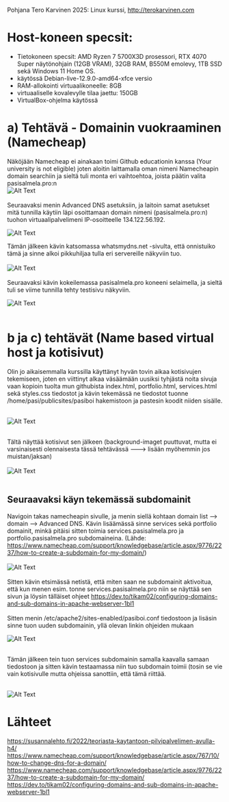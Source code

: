 Pohjana Tero Karvinen 2025: Linux kurssi, http://terokarvinen.com

# Host-koneen specsit:

- Tietokoneen specsit: AMD Ryzen 7 5700X3D prosessori, RTX 4070 Super näytönohjain (12GB VRAM), 32GB RAM, B550M emolevy, 1TB SSD sekä Windows 11 Home OS.
- käytössä Debian-live-12.9.0-amd64-xfce versio
- RAM-allokointi virtuaalikoneelle: 8GB
- virtuaaliselle kovalevylle tilaa jaettu: 150GB
- VirtualBox-ohjelma käytössä

# a) Tehtävä - Domainin vuokraaminen (Namecheap)

Näköjään Namecheap ei ainakaan toimi Github educationin kanssa (Your university is not eligible) joten aloitin laittamalla oman nimeni Namecheapin domain searchiin ja sieltä tuli monta eri vaihtoehtoa, joista päätin valita pasisalmela.pro:n
<br>
![Alt Text](images/Week5image2.png)
<br>
<br>
Seuraavaksi menin Advanced DNS asetuksiin, ja laitoin samat asetukset mitä tunnilla käytiin läpi osoittamaan domain nimeni (pasisalmela.pro:n) tuohon virtuaalipalvelimeni IP-osoitteelle 134.122.56.192. 

![Alt Text](images/Week5image3.png)

Tämän jälkeen kävin katsomassa whatsmydns.net -sivulta, että onnistuiko tämä ja sinne alkoi pikkuhiljaa tulla eri servereille näkyviin tuo. 
<br>
<br>
![Alt Text](images/Week5image4.png)
<br>
<br>
Seuraavaksi kävin kokeilemassa pasisalmela.pro koneeni selaimella, ja sieltä tuli se viime tunnilla tehty testisivu näkyviin.

![Alt Text](images/Week5image5.png)
<br>
<br>

# b ja c) tehtävät (Name based virtual host ja kotisivut)

Olin jo aikaisemmalla kurssilla käyttänyt hyvän tovin aikaa kotisivujen tekemiseen, joten en viittinyt alkaa väsäämään uusiksi tyhjästä noita sivuja vaan kopioin tuolta mun githubista index.html, portfolio.html, services.html sekä styles.css tiedostot ja kävin tekemässä ne tiedostot tuonne /home/pasi/publicsites/pasiboi hakemistoon ja pastesin koodit niiden sisälle. <br>
<br>

![Alt Text](images/Week5image6.png)
<br>
<br>

 Tältä näyttää kotisivut sen jälkeen (background-imaget puuttuvat, mutta ei varsinaisesti olennaisesta tässä tehtävässä ---> lisään myöhemmin jos muistan/jaksan)
<br>
<br>
![Alt Text](images/Week5image7.png)
<br>
<br>
## Seuraavaksi käyn tekemässä subdomainit

Navigoin takas namecheapin sivulle, ja menin siellä kohtaan domain list --> domain --> Advanced DNS. Kävin lisäämässä sinne services sekä portfolio domainit, minkä pitäisi sitten toimia services.pasisalmela.pro ja portfolio.pasisalmela.pro subdomaineina. (Lähde: https://www.namecheap.com/support/knowledgebase/article.aspx/9776/2237/how-to-create-a-subdomain-for-my-domain/)
<br>
<br>
![Alt Text](images/Week5image8.png)
<br>
<br>
Sitten kävin etsimässä netistä, että miten saan ne subdomainit aktivoitua, että kun menen esim. tonne services.pasisalmela.pro niin se näyttää sen sivun ja löysin tälläiset ohjeet https://dev.to/tikam02/configuring-domains-and-sub-domains-in-apache-webserver-1bl1 <br>
<br>
Sitten menin /etc/apache2/sites-enabled/pasiboi.conf tiedostoon ja lisäsin sinne tuon uuden subdomainin, yllä olevan linkin ohjeiden mukaan 

![Alt Text](images/Week5image9.png)

<br>
Tämän jälkeen tein tuon services subdomainin samalla kaavalla samaan tiedostoon ja sitten kävin testaamassa niin tuo subdomain toimii (tosin se vie vain kotisivulle mutta ohjeissa sanottiin, että tämä riittää.
<br>
<br>

![Alt Text](images/Week5image10.png)


# Lähteet
https://susannalehto.fi/2022/teoriasta-kaytantoon-pilvipalvelimen-avulla-h4/ <br>
https://www.namecheap.com/support/knowledgebase/article.aspx/767/10/how-to-change-dns-for-a-domain/ <br>
https://www.namecheap.com/support/knowledgebase/article.aspx/9776/2237/how-to-create-a-subdomain-for-my-domain/ <br>
https://dev.to/tikam02/configuring-domains-and-sub-domains-in-apache-webserver-1bl1



